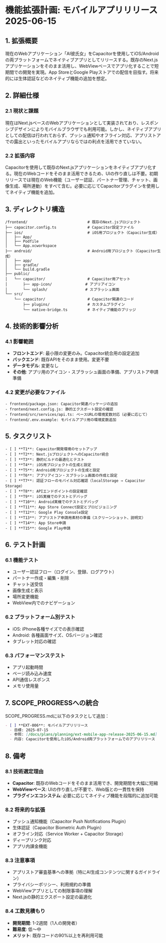 # 機能拡張計画: モバイルアプリリリース 2025-06-15

## 1. 拡張概要

現在のWebアプリケーション「AI彼氏女」をCapacitorを使用してiOS/Androidの両プラットフォームでネイティブアプリとしてリリースする。既存のNext.jsアプリケーションをそのまま活用し、WebViewベースでアプリ化することで短期間での開発を実現。App StoreとGoogle Playストアでの配信を目指す。将来的には生体認証などのネイティブ機能の追加を想定。

## 2. 詳細仕様

### 2.1 現状と課題

現在はNext.jsベースのWebアプリケーションとして実装されており、レスポンシブデザインによりモバイルブラウザでも利用可能。しかし、ネイティブアプリとしての配信は行われておらず、プッシュ通知やオフライン対応、アプリストアでの露出といったモバイルアプリならではの利点を活用できていない。

### 2.2 拡張内容

Capacitorを使用して既存のNext.jsアプリケーションをネイティブアプリ化する。現在のWebコードをそのまま活用できるため、UIの作り直しは不要。初期リリースでは現在のWeb機能（ユーザー認証、パートナー管理、チャット、画像生成、場所連動）をすべて含む。必要に応じてCapacitorプラグインを使用してネイティブ機能を追加。

## 3. ディレクトリ構造

```
/frontend/                           # 既存のNext.jsプロジェクト
├── capacitor.config.ts              # Capacitor設定ファイル
├── ios/                             # iOS用プロジェクト（Capacitor生成）
│   ├── App/
│   ├── Podfile
│   └── App.xcworkspace
├── android/                         # Android用プロジェクト（Capacitor生成）
│   ├── app/
│   ├── gradle/
│   └── build.gradle
├── public/
│   └── capacitor/                   # Capacitor用アセット
│       ├── app-icon/               # アプリアイコン
│       └── splash/                 # スプラッシュ画面
└── src/
    └── capacitor/                   # Capacitor関連のコード
        ├── plugins/                 # カスタムプラグイン
        └── native-bridge.ts         # ネイティブ機能のブリッジ
```

## 4. 技術的影響分析

### 4.1 影響範囲

- **フロントエンド**: 最小限の変更のみ。Capacitor統合用の設定追加
- **バックエンド**: 既存APIをそのまま使用。変更不要
- **データモデル**: 変更なし
- **その他**: アプリ用のアイコン・スプラッシュ画面の準備、アプリストア申請準備

### 4.2 変更が必要なファイル

```
- frontend/package.json: Capacitor関連パッケージの追加
- frontend/next.config.js: 静的エクスポート設定の確認
- frontend/src/services/api.ts: ベースURLの環境変数対応（必要に応じて）
- frontend/.env.example: モバイルアプリ用の環境変数追加
```

## 5. タスクリスト

```
- [ ] **T1**: Capacitor開発環境のセットアップ
- [ ] **T2**: Next.jsプロジェクトへのCapacitor統合
- [ ] **T3**: 静的ビルドの最適化とテスト
- [ ] **T4**: iOS用プロジェクトの生成と設定
- [ ] **T5**: Android用プロジェクトの生成と設定
- [ ] **T6**: アプリアイコン・スプラッシュ画面の作成と設定
- [ ] **T7**: 認証フローのモバイル対応確認（localStorage → Capacitor Storage）
- [ ] **T8**: APIエンドポイントの設定確認
- [ ] **T9**: iOS実機でのテストとデバッグ
- [ ] **T10**: Android実機でのテストとデバッグ
- [ ] **T11**: App Store Connect設定とプロビジョニング
- [ ] **T12**: Google Play Console設定
- [ ] **T13**: アプリストア申請用素材の準備（スクリーンショット、説明文）
- [ ] **T14**: App Store申請
- [ ] **T15**: Google Play申請
```

## 6. テスト計画

### 6.1 機能テスト
- ユーザー認証フロー（ログイン、登録、ログアウト）
- パートナー作成・編集・削除
- チャット送受信
- 画像生成と表示
- 場所変更機能
- WebView内でのナビゲーション

### 6.2 プラットフォーム別テスト
- iOS: iPhone各種サイズでの表示確認
- Android: 各種画面サイズ、OSバージョン確認
- タブレット対応の確認

### 6.3 パフォーマンステスト
- アプリ起動時間
- ページ読み込み速度
- API通信レスポンス
- メモリ使用量

## 7. SCOPE_PROGRESSへの統合

SCOPE_PROGRESS.mdに以下のタスクとして追加：

```markdown
- [ ] **EXT-006**: モバイルアプリリリース
  - 目標: 2025-07-15
  - 参照: [/docs/plans/planning/ext-mobile-app-release-2025-06-15.md]
  - 内容: Capacitorを使用したiOS/Android両プラットフォームでのアプリリリース
```

## 8. 備考

### 8.1 技術選定理由
- **Capacitor**: 既存のWebコードをそのまま活用でき、開発期間を大幅に短縮
- **WebViewベース**: UIの作り直しが不要で、Web版との一貫性を保持
- **プラグインエコシステム**: 必要に応じてネイティブ機能を段階的に追加可能

### 8.2 将来的な拡張
- プッシュ通知機能（Capacitor Push Notifications Plugin）
- 生体認証（Capacitor Biometric Auth Plugin）
- オフライン対応（Service Worker + Capacitor Storage）
- ディープリンク対応
- アプリ内課金機能

### 8.3 注意事項
- アプリストア審査基準への準拠（特にAI生成コンテンツに関するガイドライン）
- プライバシーポリシー、利用規約の準備
- WebViewアプリとしての制限事項の理解
- Next.jsの静的エクスポート設定の最適化

### 8.4 工数見積もり
- **開発期間**: 1-2週間（1人の開発者）
- **難易度**: 低〜中
- **メリット**: 既存コードの90%以上を再利用可能